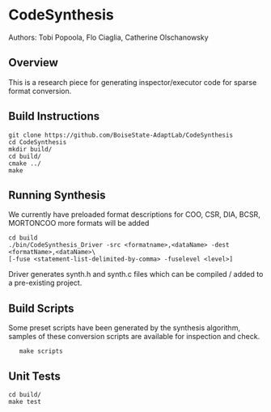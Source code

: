 # CodeSynthesis
Authors: Tobi Popoola, Flo Ciaglia, Catherine Olschanowsky
## Overview
This is a research piece for generating inspector/executor code for sparse format
conversion. 

## Build Instructions
```shell script
git clone https://github.com/BoiseState-AdaptLab/CodeSynthesis
cd CodeSynthesis
mkdir build/
cd build/
cmake ../
make
```
## Running Synthesis

We currently have preloaded format descriptions for COO, CSR, DIA, BCSR, MORTONCOO 
more formats will be added

```shell script
cd build
./bin/CodeSynthesis_Driver -src <formatname>,<dataName> -dest <formatName>,<dataName>\
[-fuse <statement-list-delimited-by-comma> -fuselevel <level>]
```

Driver generates synth.h and synth.c files which can be compiled / added to a pre-existing project.

## Build Scripts
Some preset scripts have been generated by the synthesis algorithm, samples of these conversion 
scripts are available for inspection and check.

``` shell script
   make scripts
```

## Unit Tests
```shell script
cd build/
make test
```

